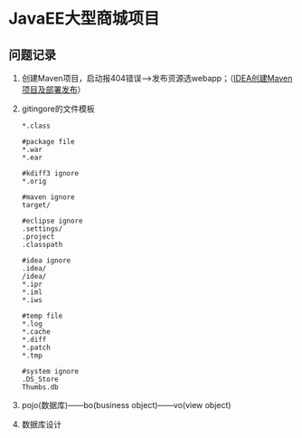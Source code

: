 # JavaEE大型商城项目

## 问题记录
1. 创建Maven项目，启动报404错误——>发布资源选webapp；（[IDEA创建Maven项目及部署发布](https://jingyan.baidu.com/article/4ae03de3e120de3eff9e6b86.html)）
2. gitingore的文件模板

    ```
    *.class
    
    #package file
    *.war
    *.ear
    
    #kdiff3 ignore
    *.orig
    
    #maven ignore
    target/
    
    #eclipse ignore
    .settings/
    .project
    .classpath
    
    #idea ignore
    .idea/
    /idea/
    *.ipr
    *.iml
    *.iws
    
    #temp file
    *.log
    *.cache
    *.diff
    *.patch
    *.tmp
    
    #system ignore
    .DS_Store
    Thumbs.db
    ```
3. pojo(数据库)——bo(business object)——vo(view object)
4. 数据库设计
